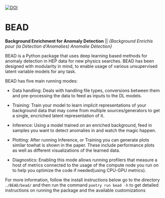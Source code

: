 [![DOI](https://zenodo.org/badge/DOI/10.5281/zenodo.14888114.svg)](https://doi.org/10.5281/zenodo.14888114)
# BEAD
**Background Enrichment for Anomaly Detection**
|| *{Background Enrichis pour (la Détection d'Anomalies) Anomalie Détection}*



BEAD is a Python package that uses deep learning based methods for anomaly detection in HEP data for new physics searches. BEAD has been designed with modularity in mind, to enable usage of various unsupervised latent variable models for any task.

BEAD has five main running modes:

- Data handling: Deals with handling file types, conversions between them and pre-processing the data to feed as inputs to the DL models.

- Training: Train your model to learn implicit representations of your background data that may come from multiple sources/generators to get a single, encriched latent representation of it.

- Inference: Using a model trained on an enriched background, feed in samples you want to detect anomalies in and watch the magic happen.

- Plotting: After running Inference, or Training you can generate plots similar towhat is shown in the paper. These include performance plots as well as different visualizations of the learned data.

- Diagnostics: Enabling this mode allows running profilers that measure a host of metrics connected to the usage of the compute node you run on to help you optimize the code if needed(using CPU-GPU metrics).

For more information, follow the install instructions below go to the directory `./BEAD/bead/` and then run the command ```poetry run bead -h``` to get detailed instructions on running the package and the available customizations
